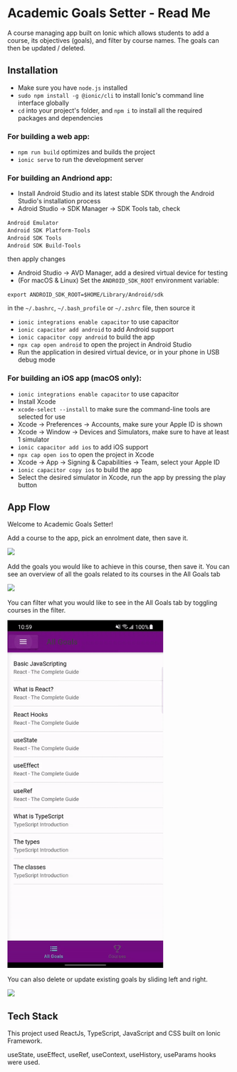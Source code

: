 # Academic Goals Setter - Read Me

A course managing app built on Ionic which allows students to add a course, its objectives (goals), and filter by course names. The goals can then be updated / deleted. 

## Installation

* Make sure you have `node.js` installed
* `sudo npm install -g @ionic/cli` to install Ionic's command line interface globally
* `cd` into your project's folder, and `npm i` to install all the required packages and dependencies

### For building a web app: 

* `npm run build` optimizes and builds the project
* `ionic serve` to run the development server

### For building an Andriond app:

* Install Android Studio and its latest stable SDK through the Android Studio's installation process
* Adroid Studio -> SDK Manager -> SDK Tools tab, check  

`Android Emulator`  
`Android SDK Platform-Tools`  
`Android SDK Tools`  
`Android SDK Build-Tools`  

then apply changes
* Android Studio -> AVD Manager, add a desired virtual device for testing
* (For macOS & Linux) Set the `ANDROID_SDK_ROOT` environment variable:  

`export ANDROID_SDK_ROOT=$HOME/Library/Android/sdk`  

in the `~/.bashrc`, `~/.bash_profile` or `~/.zshrc` file, then source it
* `ionic integrations enable capacitor` to use capacitor
* `ionic capacitor add android` to add Android support
* `ionic capacitor copy android` to build the app
* `npx cap open android` to open the project in Android Studio
* Run the application in desired virtual device, or in your phone in USB debug mode

### For building an iOS app (macOS only): 

* `ionic integrations enable capacitor` to use capacitor
* Install Xcode
* `xcode-select --install` to make sure the command-line tools are selected for use
* Xcode -> Preferences -> Accounts, make sure your Apple ID is shown
* Xcode -> Window -> Devices and Simulators, make sure to have at least 1 simulator
* `ionic capacitor add ios` to add iOS support
* `npx cap open ios` to open the project in Xcode
* Xcode -> App -> Signing & Capabilities -> Team, select your Apple ID
* `ionic capacitor copy ios` to build the app
* Select the desired simulator in Xcode, run the app by pressing the play button

## App Flow

Welcome to Academic Goals Setter! 

Add a course to the app, pick an enrolment date, then save it. 

<img src="/public/assets/gifs/add_course.gif" width="350"/>

Add the goals you would like to achieve in this course, then save it. You can see an overview of all the goals related to its courses in the All Goals tab

<img src="/public/assets/gifs/add_goal.gif" width="350"/>

You can filter what you would like to see in the All Goals tab by toggling courses in the filter. 

<img src="/public/assets/gifs/filter.gif" width="350"/>

You can also delete or update existing goals by sliding left and right. 

<img src="/public/assets/gifs/update_delete.gif" width="350"/>

## Tech Stack
This project used ReactJs, TypeScript, JavaScript and CSS built on Ionic Framework. 

useState, useEffect, useRef, useContext, useHistory, useParams hooks were used. 
